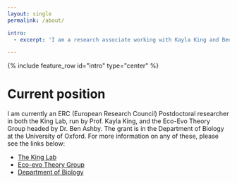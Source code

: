 ```yaml
---
layout: single
permalink: /about/

intro: 
  - excerpt: 'I am a research associate working with Kayla King and Ben Ashby. My work has been split between modelling various aspects of the COVID-19 pandemic and investigating the coevolutionary dynamics of mutualists and parasites in a population of hosts. Previously, I completed my PhD with Kit Yates on "Spatially extended hybrid methods in biology".'

---
```


{% include feature_row id="intro" type="center" %}

<h1>Current position</h1>
<p>I am currently an ERC (European Research Council) Postdoctoral researcher in both the King Lab, run by Prof. Kayla King, and the Eco-Evo Theory Group headed by Dr. Ben Ashby. The grant is in the Department of Biology at the University of Oxford. For more information on any of these, please see the links below:
    <ul>
        <li><a href="http://www.thekinglab.com/">The King Lab</a></li>
        <li><a href="https://ecoevotheory.com/">Eco-evo Theory Group</a></li>
        <li><a href="https://www.biology.ox.ac.uk/home">Department of Biology</a></li>
    </ul>
</p>